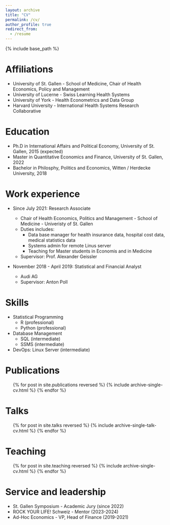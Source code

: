 ```yaml
---
layout: archive
title: "CV"
permalink: /cv/
author_profile: true
redirect_from:
  - /resume
---
```


{% include base_path %}

Affiliations
======
* University of St. Gallen - School of Medicine, Chair of Health Economics, Policy and Management
* University of Lucerne - Swiss Learning Health Systems
* University of York - Health Econometrics and Data Group
* Harvard University - International Health Systems Research Collaborative

Education
======
* Ph.D in International Affairs and Political Economy, University of St. Gallen, 2015 (expected)
* Master in Quantitative Economics and Finance, University of St. Gallen, 2022
* Bachelor in Philosphy, Politics and Economics, Witten / Herdecke University, 2018

Work experience
======
* Since July 2021: Research Associate
  * Chair of Health Economics, Politics and Management - School of Medicine - Univeristy of St. Gallen
  * Duties includes:
    * Data base manager for health insurance data, hospital cost data, medical statistics data
    * Systems admin for remote Linus server
    * Teaching for Master students in Economis and in Medicine 
  * Supervisor: Prof. Alexander Geissler
    

* November 2018 - April 2019: Statistical and Financial Analyst
  * Audi AG
  * Supervisor: Anton Poll

Skills
======
* Statistical Programming
  * R (professional)
  * Python (professional)
* Database Management
  * SQL (intermediate)
  * SSMS (intermediate)
* DevOps: Linux Server (intermediate)

Publications
======
  <ul>{% for post in site.publications reversed %}
    {% include archive-single-cv.html %}
  {% endfor %}</ul>
  
Talks
======
  <ul>{% for post in site.talks reversed %}
    {% include archive-single-talk-cv.html  %}
  {% endfor %}</ul>
  
Teaching
======
  <ul>{% for post in site.teaching reversed %}
    {% include archive-single-cv.html %}
  {% endfor %}</ul>
  
Service and leadership
======
* St. Gallen Symposium - Academic Jury (since 2022)
* ROCK YOUR LIFE! Schweiz - Mentor (2023-2024)
* Ad-Hoc Economics - VP, Head of Finance (2019-2021)
